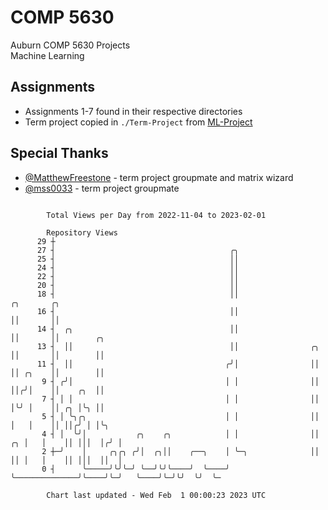 # COMP 5630
Auburn COMP 5630 Projects  
Machine Learning

## Assignments
- Assignments 1-7 found in their respective directories
- Term project copied in `./Term-Project` from [ML-Project](https://github.com/wumphlett/ML-Project)

## Special Thanks
- [@MatthewFreestone](https://github.com/MatthewFreestone) - term project groupmate and matrix wizard
- [@mss0033](https://github.com/mss0033) - term project groupmate

```

        Total Views per Day from 2022-11-04 to 2023-02-01

        Repository Views
      29 ┼
      27 ┤                                       ╭╮
      25 ┤                                       ││
      24 ┤                                       ││
      22 ┤                                       ││
      20 ┤                                       ││
      18 ┤                                       ││                         ╭╮       ╭╮
      16 ┤                                       ││                         ││       ││
      14 ┤  ╭╮                                   ││                         ││       ││        ╭╮
      13 ┤  ││                                   ││                ╭╮       ││       ││        ││
      11 ┤  ││                                  ╭╯│                ││       ││ ╭╮    ││        ││
       9 ┤ ╭╯│                                  │ │                ││       ││╭╯│    ││    ╭╮  ││
       7 ┤ │ │                                  │ │                ││       │╰╯ │    ││ ╭╮ │╰╮ ││
       5 ┤ │ ╰╮╭╮                               │ │                ││       │   │    ││ ││╭╯ │ │╰╮
       4 ┤ │  ╰╯│           ╭╮    ╭╮            │ │                ││    ╭╮ │   │    ││ │││  │╭╯ │
       2 ┼─╯    │     ╭╮╭╮ ╭╯│  ╭╮││    ╭──╮    │ ╰─╮              ││    ││ │   │    ││ │││  ││  │
       0 ┤      ╰─────╯╰╯╰─╯ ╰──╯╰╯╰────╯  ╰────╯   ╰──────────────╯╰────╯╰─╯   ╰────╯╰─╯╰╯  ╰╯  ╰─

        Chart last updated - Wed Feb  1 00:00:23 2023 UTC
        
```
